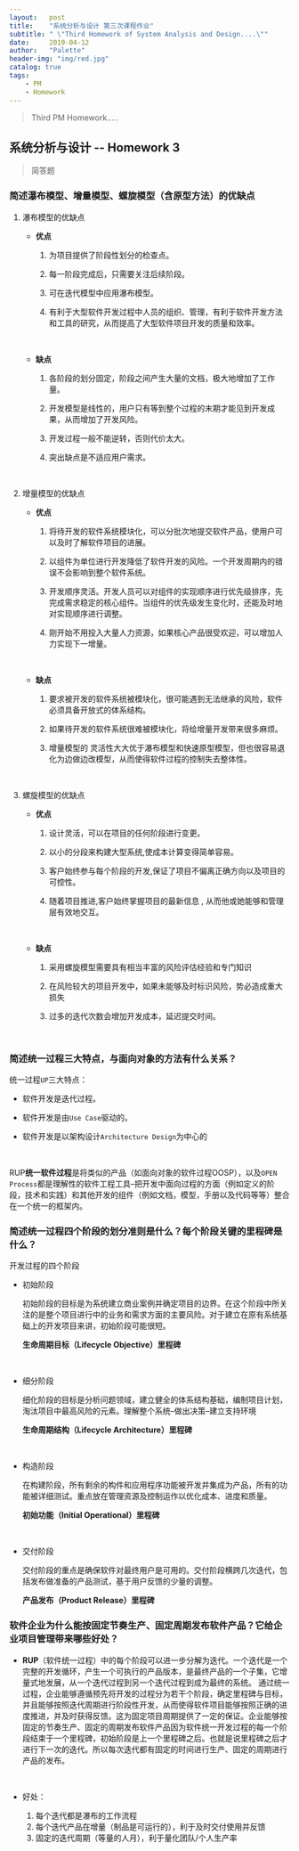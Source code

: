 ```yaml
---
layout:   post
title:    "系统分析与设计 第三次课程作业"
subtitle: " \"Third Homework of System Analysis and Design....\""
date:     2019-04-12
author:   "Palette"
header-img: "img/red.jpg"
catalog: true
tags:
    - PM
    - Homework
---
```


> Third PM Homework.....

## 系统分析与设计  --  Homework 3

> 简答题

### 简述瀑布模型、增量模型、螺旋模型（含原型方法）的优缺点
1. 瀑布模型的优缺点

   * **优点**

     1. 为项目提供了阶段性划分的检查点。

     2. 每一阶段完成后，只需要关注后续阶段。

     3. 可在迭代模型中应用瀑布模型。

     4. 有利于大型软件开发过程中人员的组织、管理，有利于软件开发方法和工具的研究，从而提高了大型软件项目开发的质量和效率。

       ​

   * **缺点**

     1. 各阶段的划分固定，阶段之间产生大量的文档，极大地增加了工作量。

     2. 开发模型是线性的，用户只有等到整个过程的末期才能见到开发成果，从而增加了开发风险。

     3. 开发过程一般不能逆转，否则代价太大。

     4. 突出缺点是不适应用户需求。

       ​

2. 增量模型的优缺点

   * **优点**

     1. 将待开发的软件系统模块化，可以分批次地提交软件产品，使用户可以及时了解软件项目的进展。

     2. 以组件为单位进行开发降低了软件开发的风险。一个开发周期内的错误不会影响到整个软件系统。

     3. 开发顺序灵活。开发人员可以对组件的实现顺序进行优先级排序，先完成需求稳定的核心组件。当组件的优先级发生变化时，还能及时地对实现顺序进行调整。

     4. 刚开始不用投入大量人力资源，如果核心产品很受欢迎，可以增加人力实现下一增量。

        ​

   * **缺点**

     1. 要求被开发的软件系统被模块化，很可能遇到无法继承的风险，软件必须具备开放式的体系结构。

     2. 如果待开发的软件系统很难被模块化，将给增量开发带来很多麻烦。

     3. 增量模型的 灵活性大大优于瀑布模型和快速原型模型，但也很容易退化为边做边改模型，从而使得软件过程的控制失去整体性。

        ​



3. 螺旋模型的优缺点

   * **优点**

     1. 设计灵活，可以在项目的任何阶段进行变更。

     2. 以小的分段来构建大型系统,使成本计算变得简单容易。

     3. 客户始终参与每个阶段的开发,保证了项目不偏离正确方向以及项目的可控性。

     4. 随着项目推进,客户始终掌握项目的最新信息 , 从而他或她能够和管理层有效地交互。

        ​

   * **缺点**

     1. 采用螺旋模型需要具有相当丰富的风险评估经验和专门知识

     2. 在风险较大的项目开发中，如果未能够及时标识风险，势必造成重大损失

     3. 过多的迭代次数会增加开发成本，延迟提交时间。

        ​



### 简述统一过程三大特点，与面向对象的方法有什么关系？

统一过程`UP`三大特点：

* 软件开发是迭代过程。

* 软件开发是由`Use Case`驱动的。

* 软件开发是以架构设计`Architecture Design`为中心的

  ​

RUP**统一软件过程**是将类似的产品（如面向对象的软件过程OOSP），以及`OPEN Process`都是理解性的软件工程工具–把开发中面向过程的方面（例如定义的阶段，技术和实践）和其他开发的组件（例如文档，模型，手册以及代码等等）整合在一个统一的框架内。



### 简述统一过程四个阶段的划分准则是什么？每个阶段关键的里程碑是什么？

开发过程的四个阶段

* 初始阶段

  初始阶段的目标是为系统建立商业案例并确定项目的边界。在这个阶段中所关注的是整个项目进行中的业务和需求方面的主要风险。对于建立在原有系统基础上的开发项目来讲，初始阶段可能很短。

  **生命周期目标（Lifecycle Objective）里程碑**

  ​

* 细分阶段

  细化阶段的目标是分析问题领域，建立健全的体系结构基础，编制项目计划，淘汰项目中最高风险的元素。理解整个系统–做出决策–建立支持环境

  **生命周期结构（Lifecycle Architecture）里程碑**

  ​

* 构造阶段

  在构建阶段，所有剩余的构件和应用程序功能被开发并集成为产品，所有的功能被详细测试。重点放在管理资源及控制运作以优化成本、进度和质量。

  **初始功能（Initial Operational）里程碑**

  ​

* 交付阶段

  交付阶段的重点是确保软件对最终用户是可用的。交付阶段横跨几次迭代，包括发布做准备的产品测试，基于用户反馈的少量的调整。

  **产品发布（Product Release）里程碑**



### 软件企业为什么能按固定节奏生产、固定周期发布软件产品？它给企业项目管理带来哪些好处？

* **RUP**（软件统一过程）中的每个阶段可以进一步分解为迭代。一个迭代是一个完整的开发循环，产生一个可执行的产品版本，是最终产品的一个子集，它增量式地发展，从一个迭代过程到另一个迭代过程到成为最终的系统。
通过统一过程，企业能够遵循预先将开发的过程分为若干个阶段，确定里程碑与目标，并且能够按照迭代周期进行阶段性开发，从而使得软件项目能够按照正确的进度推进，并及时获得反馈。这为固定项目周期提供了一定的保证。企业能够按固定的节奏生产、固定的周期发布软件产品因为软件统一开发过程的每一个阶段结束于一个里程碑，初始阶段是上一个里程碑之后。也就是说里程碑之后才进行下一次的迭代。所以每次迭代都有固定的时间进行生产、固定的周期进行产品的发布。

  ​

* 好处：

  1. 每个迭代都是瀑布的工作流程
  2. 每个迭代产品在增量（制品是可运行的），利于及时交付使用并反馈
  3. 固定的迭代周期（等量的人月），利于量化团队/个人生产率